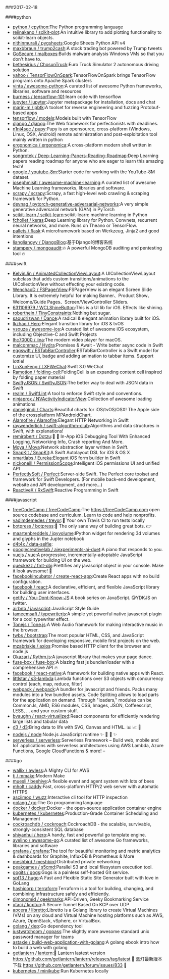 ###2017-02-18

####python
* [python / cpython](https://github.com/python/cpython):The Python programming language
* [reiinakano / scikit-plot](https://github.com/reiinakano/scikit-plot):An intuitive library to add plotting functionality to scikit-learn objects.
* [nithinmurali / pygsheets](https://github.com/nithinmurali/pygsheets):Google Sheets Python API v4
* [maxbbraun / trump2cash](https://github.com/maxbbraun/trump2cash):A stock trading bot powered by Trump tweets
* [GoSecure / malboxes](https://github.com/GoSecure/malboxes):Builds malware analysis Windows VMs so that you don't have to.
* [bethesirius / ChosunTruck](https://github.com/bethesirius/ChosunTruck):Euro Truck Simulator 2 autonomous driving solution
* [yahoo / TensorFlowOnSpark](https://github.com/yahoo/TensorFlowOnSpark):TensorFlowOnSpark brings TensorFlow programs onto Apache Spark clusters
* [vinta / awesome-python](https://github.com/vinta/awesome-python):A curated list of awesome Python frameworks, libraries, software and resources
* [burness / tensorflow-101](https://github.com/burness/tensorflow-101):learn code with tensorflow
* [jupyter / jupyter](https://github.com/jupyter/jupyter):Jupyter metapackage for installation, docs and chat
* [marin-m / pbtk](https://github.com/marin-m/pbtk):A toolset for reverse engineering and fuzzing Protobuf-based apps
* [tensorflow / models](https://github.com/tensorflow/models):Models built with TensorFlow
* [django / django](https://github.com/django/django):The Web framework for perfectionists with deadlines.
* [n1nj4sec / pupy](https://github.com/n1nj4sec/pupy):Pupy is an opensource, cross-platform (Windows, Linux, OSX, Android) remote administration and post-exploitation tool mainly written in python
* [ergonomica / ergonomica](https://github.com/ergonomica/ergonomica):A cross-platform modern shell written in Python.
* [songrotek / Deep-Learning-Papers-Reading-Roadmap](https://github.com/songrotek/Deep-Learning-Papers-Reading-Roadmap):Deep Learning papers reading roadmap for anyone who are eager to learn this amazing tech!
* [google / youtube-8m](https://github.com/google/youtube-8m):Starter code for working with the YouTube-8M dataset.
* [josephmisiti / awesome-machine-learning](https://github.com/josephmisiti/awesome-machine-learning):A curated list of awesome Machine Learning frameworks, libraries and software.
* [scrapy / scrapy](https://github.com/scrapy/scrapy):Scrapy, a fast high-level web crawling & scraping framework for Python.
* [devnag / pytorch-generative-adversarial-networks](https://github.com/devnag/pytorch-generative-adversarial-networks):A very simple generative adversarial network (GAN) in PyTorch
* [scikit-learn / scikit-learn](https://github.com/scikit-learn/scikit-learn):scikit-learn: machine learning in Python
* [fchollet / keras](https://github.com/fchollet/keras):Deep Learning library for Python. Convnets, recurrent neural networks, and more. Runs on Theano or TensorFlow.
* [pallets / flask](https://github.com/pallets/flask):A microframework based on Werkzeug, Jinja2 and good intentions
* [liangliangyy / DjangoBlog](https://github.com/liangliangyy/DjangoBlog):基于Django的博客系统
* [stampery / mongoaudit](https://github.com/stampery/mongoaudit):🔥 A powerful MongoDB auditing and pentesting tool 🔥

####swift
* [KelvinJin / AnimatedCollectionViewLayout](https://github.com/KelvinJin/AnimatedCollectionViewLayout):A UICollectionViewLayout subclass that adds custom transitions/animations to the UICollectionView without effecting your existing code.
* [WenchaoD / FSPagerView](https://github.com/WenchaoD/FSPagerView):FSPagerView is an elegant Screen Slide Library. It is extremely helpful for making Banner、Product Show、Welcome/Guide Pages、Screen/ViewController Sliders.
* [631106979 / WCLShineButton](https://github.com/631106979/WCLShineButton):This is a UI lib for iOS. Effects like shining.
* [roberthein / TinyConstraints](https://github.com/roberthein/TinyConstraints):Nothing but sugar.
* [saoudrizwan / Dance](https://github.com/saoudrizwan/Dance):A radical & elegant animation library built for iOS.
* [lkzhao / Hero](https://github.com/lkzhao/Hero):Elegant transition library for iOS & tvOS
* [vsouza / awesome-ios](https://github.com/vsouza/awesome-ios):A curated list of awesome iOS ecosystem, including Objective-C and Swift Projects
* [lhc70000 / iina](https://github.com/lhc70000/iina):The modern video player for macOS.
* [malcommac / Hydra](https://github.com/malcommac/Hydra):Promises & Await - Write better async code in Swift
* [eggswift / ESTabBarController](https://github.com/eggswift/ESTabBarController):ESTabBarController is a Swift model for customize UI, badge and adding animation to tabbar items. Support lottie!
* [LinXunFeng / LXFWeChat](https://github.com/LinXunFeng/LXFWeChat):Swift 3.0 WeChat
* [Ramotion / folding-cell](https://github.com/Ramotion/folding-cell):FoldingCell is an expanding content cell inspired by folding paper material
* [SwiftyJSON / SwiftyJSON](https://github.com/SwiftyJSON/SwiftyJSON):The better way to deal with JSON data in Swift
* [realm / SwiftLint](https://github.com/realm/SwiftLint):A tool to enforce Swift style and conventions.
* [ninjaprox / NVActivityIndicatorView](https://github.com/ninjaprox/NVActivityIndicatorView):Collection of awesome loading animations
* [danielgindi / Charts](https://github.com/danielgindi/Charts):Beautiful charts for iOS/tvOS/OSX! The Apple side of the crossplatform MPAndroidChart.
* [Alamofire / Alamofire](https://github.com/Alamofire/Alamofire):Elegant HTTP Networking in Swift
* [raywenderlich / swift-algorithm-club](https://github.com/raywenderlich/swift-algorithm-club):Algorithms and data structures in Swift, with explanations!
* [remirobert / Dotzu](https://github.com/remirobert/Dotzu):📱 👀 In-App iOS Debugging Tool With Enhanced Logging, Networking Info, Crash reporting And More.
* [Moya / Moya](https://github.com/Moya/Moya):Network abstraction layer written in Swift.
* [SnapKit / SnapKit](https://github.com/SnapKit/SnapKit):A Swift Autolayout DSL for iOS & OS X
* [xmartlabs / Eureka](https://github.com/xmartlabs/Eureka):Elegant iOS form builder in Swift
* [nickoneill / PermissionScope](https://github.com/nickoneill/PermissionScope):Intelligent iOS permissions UI and unified API
* [PerfectlySoft / Perfect](https://github.com/PerfectlySoft/Perfect):Server-side Swift. The Perfect core toolset and framework for Swift Developers. (For mobile back-end development, website and API development, and more…)
* [ReactiveX / RxSwift](https://github.com/ReactiveX/RxSwift):Reactive Programming in Swift

####javascript
* [freeCodeCamp / freeCodeCamp](https://github.com/freeCodeCamp/freeCodeCamp):The https://freeCodeCamp.com open source codebase and curriculum. Learn to code and help nonprofits.
* [vadimdemedes / trevor](https://github.com/vadimdemedes/trevor):🚦 Your own Travis CI to run tests locally
* [botpress / botpress](https://github.com/botpress/botpress):🤖 The only sane way of building great bots. 👉
* [maartenbreddels / ipyvolume](https://github.com/maartenbreddels/ipyvolume):IPython widget for rendering 3d volumes and glyphs in the Jupter notebook
* [d4t4x / data-selfie](https://github.com/d4t4x/data-selfie):
* [googlecreativelab / aiexperiments-ai-duet](https://github.com/googlecreativelab/aiexperiments-ai-duet):A piano that responds to you.
* [vuejs / vue](https://github.com/vuejs/vue):A progressive, incrementally-adoptable JavaScript framework for building UI on the web.
* [queckezz / fmt-obj](https://github.com/queckezz/fmt-obj):Prettifies any javascript object in your console. Make it look awesome! 💄
* [facebookincubator / create-react-app](https://github.com/facebookincubator/create-react-app):Create React apps with no build configuration.
* [facebook / react](https://github.com/facebook/react):A declarative, efficient, and flexible JavaScript library for building user interfaces.
* [getify / You-Dont-Know-JS](https://github.com/getify/You-Dont-Know-JS):A book series on JavaScript. @YDKJS on twitter.
* [airbnb / javascript](https://github.com/airbnb/javascript):JavaScript Style Guide
* [tameemsafi / typewriterjs](https://github.com/tameemsafi/typewriterjs):A simple yet powerful native javascript plugin for a cool typewriter effect.
* [Tonejs / Tone.js](https://github.com/Tonejs/Tone.js):A Web Audio framework for making interactive music in the browser.
* [twbs / bootstrap](https://github.com/twbs/bootstrap):The most popular HTML, CSS, and JavaScript framework for developing responsive, mobile first projects on the web.
* [mzabriskie / axios](https://github.com/mzabriskie/axios):Promise based HTTP client for the browser and node.js
* [Okazari / Rythm.js](https://github.com/Okazari/Rythm.js):A javascript library that makes your page dance.
* [fuse-box / fuse-box](https://github.com/fuse-box/fuse-box):A blazing fast js bundler/loader with a comprehensive API 🔥
* [facebook / react-native](https://github.com/facebook/react-native):A framework for building native apps with React.
* [littlstar / s3-lambda](https://github.com/littlstar/s3-lambda):Lambda functions over S3 objects with concurrency control (each, map, reduce, filter)
* [webpack / webpack](https://github.com/webpack/webpack):A bundler for javascript and friends. Packs many modules into a few bundled assets. Code Splitting allows to load parts for the application on demand. Through "loaders," modules can be CommonJs, AMD, ES6 modules, CSS, Images, JSON, Coffeescript, LESS, ... and your custom stuff.
* [bvaughn / react-virtualized](https://github.com/bvaughn/react-virtualized):React components for efficiently rendering large lists and tabular data
* [d3 / d3](https://github.com/d3/d3):Bring data to life with SVG, Canvas and HTML. 📊 📈 🎉
* [nodejs / node](https://github.com/nodejs/node):Node.js JavaScript runtime ✨ 🐢 🚀 ✨
* [serverless / serverless](https://github.com/serverless/serverless):Serverless Framework – Build web, mobile and IoT applications with serverless architectures using AWS Lambda, Azure Functions, Google CloudFunctions & more! –

####go
* [wallix / awless](https://github.com/wallix/awless):A Mighty CLI for AWS
* [tj / mmake](https://github.com/tj/mmake):Modern Make
* [muesli / beehive](https://github.com/muesli/beehive):A flexible event and agent system with lots of bees
* [mholt / caddy](https://github.com/mholt/caddy):Fast, cross-platform HTTP/2 web server with automatic HTTPS
* [asciimoo / wuzz](https://github.com/asciimoo/wuzz):Interactive cli tool for HTTP inspection
* [golang / go](https://github.com/golang/go):The Go programming language
* [docker / docker](https://github.com/docker/docker):Docker - the open-source application container engine
* [kubernetes / kubernetes](https://github.com/kubernetes/kubernetes):Production-Grade Container Scheduling and Management
* [cockroachdb / cockroach](https://github.com/cockroachdb/cockroach):CockroachDB - the scalable, survivable, strongly-consistent SQL database
* [shiyanhui / hero](https://github.com/shiyanhui/hero):A handy, fast and powerful go template engine.
* [avelino / awesome-go](https://github.com/avelino/awesome-go):A curated list of awesome Go frameworks, libraries and software
* [grafana / grafana](https://github.com/grafana/grafana):The tool for beautiful monitoring and metric analytics & dashboards for Graphite, InfluxDB & Prometheus & More
* [meshbird / meshbird](https://github.com/meshbird/meshbird):Distributed private networking
* [peakgames / s5cmd](https://github.com/peakgames/s5cmd):Parallel S3 and local filesystem execution tool.
* [gogits / gogs](https://github.com/gogits/gogs):Gogs is a painless self-hosted Git service.
* [spf13 / hugo](https://github.com/spf13/hugo):A Fast and Flexible Static Site Generator built with love in GoLang
* [hashicorp / terraform](https://github.com/hashicorp/terraform):Terraform is a tool for building, changing, and combining infrastructure safely and efficiently.
* [dimonomid / geekmarks](https://github.com/dimonomid/geekmarks):API-Driven, Geeky Bookmarking Service
* [xtaci / kcptun](https://github.com/xtaci/kcptun):A Secure Tunnel Based On KCP over UDP
* [apcera / libretto](https://github.com/apcera/libretto):Libretto is a Golang library to create Virtual Machines (VMs) on any cloud and Virtual Machine hosting platforms such as AWS, Azure, OpenStack, vSphere, or VirtualBox.
* [golang / dep](https://github.com/golang/dep):Go dependency tool
* [justwatchcom / gopass](https://github.com/justwatchcom/gopass):The slightly more awesome standard unix password manager for teams
* [astaxie / build-web-application-with-golang](https://github.com/astaxie/build-web-application-with-golang):A golang ebook intro how to build a web with golang
* [getlantern / lantern](https://github.com/getlantern/lantern):🔴 Lantern lastest version https://github.com/getlantern/lantern/releases/tag/latest 🔴 蓝灯最新版本下载 https://github.com/getlantern/forum/issues/833 🔴
* [kubernetes / minikube](https://github.com/kubernetes/minikube):Run Kubernetes locally
